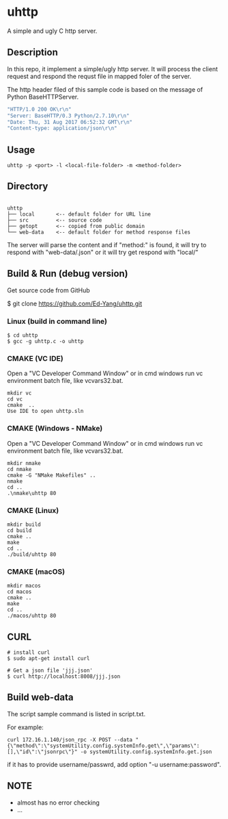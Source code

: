 # uhttp

A simple and ugly C http server.

## Description

In this repo, it implement a simple/ugly http server.  It will process the client request
and respond the requst file in mapped foler of the server.

The http header filed of this sample code is based on the message of Python BaseHTTPServer.

```C
"HTTP/1.0 200 OK\r\n"
"Server: BaseHTTP/0.3 Python/2.7.10\r\n"
"Date: Thu, 31 Aug 2017 06:52:32 GMT\r\n"
"Content-type: application/json\r\n"
```
## Usage

```
uhttp -p <port> -l <local-file-folder> -m <method-folder>
```

## Directory
```

uhttp
├── local       <-- default folder for URL line
├── src         <-- source code
├── getopt      <-- copied from public domain
└── web-data    <-- default folder for method response files
```

The server will parse the content and if "method:" is found, it will try to 
respond with "web-data/<method>.json" or it will try get respond with
"local/<url-file-portion>"

## Build & Run (debug version)

Get source code from GitHub

$ git clone https://github.com/Ed-Yang/uhttp.git

### Linux (build in command line)

```
$ cd uhttp
$ gcc -g uhttp.c -o uhttp
```

### CMAKE (VC IDE)

Open a "VC Developer Command Window" or in cmd windows run vc environment batch
file, like vcvars32.bat.

```
mkdir vc
cd vc
cmake  ..
Use IDE to open uhttp.sln
```

### CMAKE (Windows - NMake)

Open a "VC Developer Command Window" or in cmd windows run vc environment batch
file, like vcvars32.bat.

```
mkdir nmake
cd nmake
cmake -G "NMake Makefiles" ..
nmake
cd ..
.\nmake\uhttp 80
```

### CMAKE (Linux)
```
mkdir build
cd build
cmake ..
make
cd ..
./build/uhttp 80
```

### CMAKE (macOS)
```
mkdir macos
cd macos
cmake ..
make
cd ..
./macos/uhttp 80
```

## CURL
```
# install curl
$ sudo apt-get install curl

# Get a json file 'jjj.json'
$ curl http://localhost:8008/jjj.json
```

## Build web-data

The script sample command is listed in script.txt.

For example:
```
curl 172.16.1.140/json_rpc -X POST --data "{\"method\":\"systemUtility.config.systemInfo.get\",\"params\":[],\"id\":\"jsonrpc\"}" -o systemUtility.config.systemInfo.get.json
```

if it has to provide username/passwrd, add option "-u username:password".

## NOTE
- almost has no error checking
- ...

